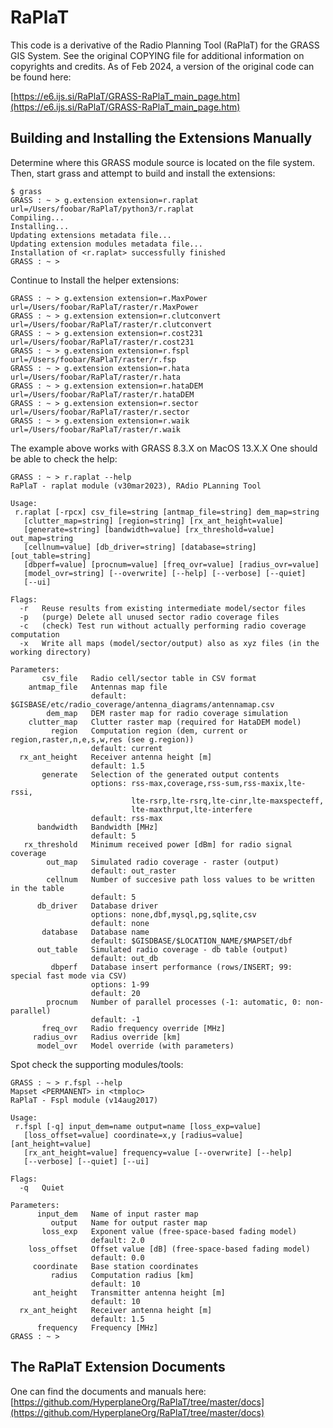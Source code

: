 # RaPlaT

This code is a derivative of the Radio Planning Tool (RaPlaT) for the GRASS GIS System.
See the original COPYING file for additional information on copyrights and credits.
As of Feb 2024, a version of the original code can be found here:

[https://e6.ijs.si/RaPlaT/GRASS-RaPlaT_main_page.htm](https://e6.ijs.si/RaPlaT/GRASS-RaPlaT_main_page.htm)


## Building and Installing the Extensions Manually

Determine where this GRASS module source is located on the file system. Then, start grass and attempt to
build and install the extensions:

```shell
$ grass
GRASS : ~ > g.extension extension=r.raplat url=/Users/foobar/RaPlaT/python3/r.raplat
Compiling...
Installing...
Updating extensions metadata file...
Updating extension modules metadata file...
Installation of <r.raplat> successfully finished
GRASS : ~ >
```

Continue to Install the helper extensions:

```shell
GRASS : ~ > g.extension extension=r.MaxPower url=/Users/foobar/RaPlaT/raster/r.MaxPower
GRASS : ~ > g.extension extension=r.clutconvert url=/Users/foobar/RaPlaT/raster/r.clutconvert
GRASS : ~ > g.extension extension=r.cost231 url=/Users/foobar/RaPlaT/raster/r.cost231
GRASS : ~ > g.extension extension=r.fspl url=/Users/foobar/RaPlaT/raster/r.fsp
GRASS : ~ > g.extension extension=r.hata url=/Users/foobar/RaPlaT/raster/r.hata
GRASS : ~ > g.extension extension=r.hataDEM url=/Users/foobar/RaPlaT/raster/r.hataDEM
GRASS : ~ > g.extension extension=r.sector url=/Users/foobar/RaPlaT/raster/r.sector
GRASS : ~ > g.extension extension=r.waik url=/Users/foobar/RaPlaT/raster/r.waik
```

The example above works with GRASS 8.3.X on MacOS 13.X.X
One should be able to check the help:

```shell
GRASS : ~ > r.raplat --help
RaPlaT - raplat module (v30mar2023), RAdio PLanning Tool

Usage:
 r.raplat [-rpcx] csv_file=string [antmap_file=string] dem_map=string
   [clutter_map=string] [region=string] [rx_ant_height=value]
   [generate=string] [bandwidth=value] [rx_threshold=value] out_map=string
   [cellnum=value] [db_driver=string] [database=string] [out_table=string]
   [dbperf=value] [procnum=value] [freq_ovr=value] [radius_ovr=value]
   [model_ovr=string] [--overwrite] [--help] [--verbose] [--quiet]
   [--ui]

Flags:
  -r   Reuse results from existing intermediate model/sector files
  -p   (purge) Delete all unused sector radio coverage files
  -c   (check) Test run without actually performing radio coverage computation
  -x   Write all maps (model/sector/output) also as xyz files (in the working directory)

Parameters:
       csv_file   Radio cell/sector table in CSV format
    antmap_file   Antennas map file
                  default: $GISBASE/etc/radio_coverage/antenna_diagrams/antennamap.csv
        dem_map   DEM raster map for radio coverage simulation
    clutter_map   Clutter raster map (required for HataDEM model)
         region   Computation region (dem, current or region,raster,n,e,s,w,res (see g.region))
                  default: current
  rx_ant_height   Receiver antenna height [m]
                  default: 1.5
       generate   Selection of the generated output contents
                  options: rss-max,coverage,rss-sum,rss-maxix,lte-rssi,
                           lte-rsrp,lte-rsrq,lte-cinr,lte-maxspecteff,
                           lte-maxthrput,lte-interfere
                  default: rss-max
      bandwidth   Bandwidth [MHz]
                  default: 5
   rx_threshold   Minimum received power [dBm] for radio signal coverage
        out_map   Simulated radio coverage - raster (output)
                  default: out_raster
        cellnum   Number of succesive path loss values to be written in the table
                  default: 5
      db_driver   Database driver
                  options: none,dbf,mysql,pg,sqlite,csv
                  default: none
       database   Database name
                  default: $GISDBASE/$LOCATION_NAME/$MAPSET/dbf
      out_table   Simulated radio coverage - db table (output)
                  default: out_db
         dbperf   Database insert performance (rows/INSERT; 99: special fast mode via CSV)
                  options: 1-99
                  default: 20
        procnum   Number of parallel processes (-1: automatic, 0: non-parallel)
                  default: -1
       freq_ovr   Radio frequency override [MHz]
     radius_ovr   Radius override [km]
      model_ovr   Model override (with parameters)
```

Spot check the supporting modules/tools:

```shell
GRASS : ~ > r.fspl --help                                                                                                                       Mapset <PERMANENT> in <tmploc>
RaPlaT - Fspl module (v14aug2017)

Usage:
 r.fspl [-q] input_dem=name output=name [loss_exp=value]
   [loss_offset=value] coordinate=x,y [radius=value] [ant_height=value]
   [rx_ant_height=value] frequency=value [--overwrite] [--help]
   [--verbose] [--quiet] [--ui]

Flags:
  -q   Quiet

Parameters:
      input_dem   Name of input raster map
         output   Name for output raster map
       loss_exp   Exponent value (free-space-based fading model)
                  default: 2.0
    loss_offset   Offset value [dB] (free-space-based fading model)
                  default: 0.0
     coordinate   Base station coordinates
         radius   Computation radius [km]
                  default: 10
     ant_height   Transmitter antenna height [m]
                  default: 10
  rx_ant_height   Receiver antenna height [m]
                  default: 1.5
      frequency   Frequency [MHz]
GRASS : ~ >
```

## The RaPlaT Extension Documents

One can find the documents and manuals here:
[https://github.com/HyperplaneOrg/RaPlaT/tree/master/docs](https://github.com/HyperplaneOrg/RaPlaT/tree/master/docs)

